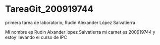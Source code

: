 TareaGit_200919744
==================

primera tarea de laboratorio, Rudin Alexander López Salvatierra

Mi nombre es Rudin Alxander lopez Salvatierra
mi carnet es 200919744
y estoy llevando el curso de IPC
